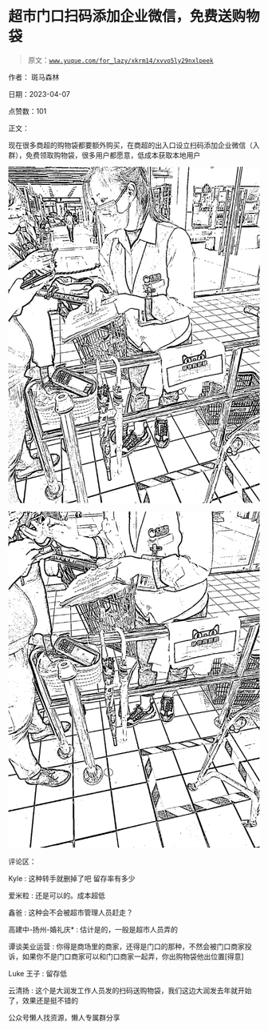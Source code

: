 # 超市门口扫码添加企业微信，免费送购物袋

> 原文：[`www.yuque.com/for_lazy/xkrm14/xvvo5ly29nxlpeek`](https://www.yuque.com/for_lazy/xkrm14/xvvo5ly29nxlpeek)



作者： 斑马森林



日期：2023-04-07



点赞数：101

<ne-hole id="uc513d715" data-lake-id="uc513d715">

正文：



现在很多商超的购物袋都要额外购买，在商超的出入口设立扫码添加企业微信（入群），免费领取购物袋，很多用户都愿意，低成本获取本地用户



![](img/197c3fb52898c1afef8042b8b726966a.png)



![](img/19bec574d8ac24fb90e32e3d293655ce.png)

<ne-hole id="ued9d9c86" data-lake-id="ued9d9c86">

评论区：



Kyle : 这种转手就删掉了吧 留存率有多少



爱米粒 : 还是可以的。成本超低



鑫爸 : 这种会不会被超市管理人员赶走？



高建中-扬州-婚礼庆* : 估计是的，一般是超市人员弄的



谭谈美业运营 : 你得是商场里的商家，还得是门口的那种，不然会被门口商家投诉，如果你不是门口商家可以和门口商家一起弄，你出购物袋他出位置[得意]



Luke 王子 : 留存低



云清扬 : 这个是大润发工作人员发的扫码送购物袋，我们这边大润发去年就开始了，效果还是挺不错的

<ne-hole id="u4b331af2" data-lake-id="u4b331af2">

公众号懒人找资源，懒人专属群分享

</ne-hole></ne-hole></ne-hole>